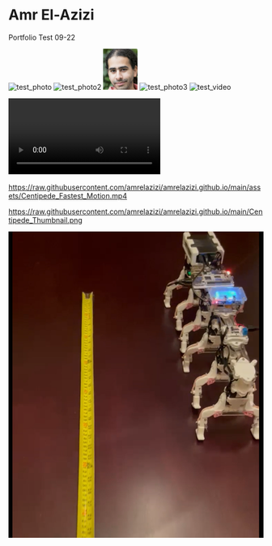# Amr El-Azizi

Portfolio Test 09-22

<img width="68" alt="test_photo" src="https://github.com/user-attachments/assets/bfec5b52-9774-4e28-a98b-35a53ecd96fd">

<img width="68" alt="test_photo2" src="https://raw.githubusercontent.com/amrelazizi/amrelazizi.github.io/blob/main/test_photo.png">

<img width="68" alt="test_photo3" src="test_photo.png">

<img width="68" alt="test_photo3" src="/assets/headshot.pnh">

<img width="68" alt="test_video" src="/assets/Centipede_Fastest_Motion.mp4">

![a](/assets/Centipede_Fastest_Motion.mp4)

https://raw.githubusercontent.com/amrelazizi/amrelazizi.github.io/main/assets/Centipede_Fastest_Motion.mp4

https://raw.githubusercontent.com/amrelazizi/amrelazizi.github.io/main/Centipede_Thumbnail.png

[![Watch the video](https://raw.githubusercontent.com/amrelazizi/amrelazizi.github.io/main/Centipede_Thumbnail.png)](https://raw.githubusercontent.com/amrelazizi/amrelazizi.github.io/main/Centipede_Fastest_Motion.MOV)
